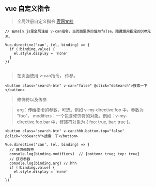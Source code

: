 ## vue 自定义指令

> 全局注册自定义指令
> [官网文档](https://cn.vuejs.org/v2/guide/custom-directive.html) 

```
// 在main.js里全局注册 v-can指令，当页面里传的值为false，隐藏使用指定的DOM元素。

Vue.directive('can', (el, binding) => {
  if (!binding.value) {
    el.style.display = 'none'
  }
})
  
```

> 在页面使用 v-can指令， 传参。 
```
<button class="search-btn" v-can="false" @click="doSearch">搜索一下</button>

```

> 修饰符以及传参

> arg：传给指令的参数，可选。例如 v-my-directive:foo 中，参数为 "foo"。
> modifiers：一个包含修饰符的对象。例如：v-my-directive.foo.bar 中，修饰符对象为 { foo: true, bar: true }。

```
<button class="search-btn" v-can:hhh.bottom.top="false" @click="doSearch">搜索一下</button>
```

```
Vue.directive('can', (el, binding) => {
  // 获取修饰符
  console.log(binding.modifiers)  // {bottom: true; top: true}
  // 获取参数
  console.log(binding.arg) // hhh
  if (!binding.value) {
    el.style.display = 'none'
  }
})


```


